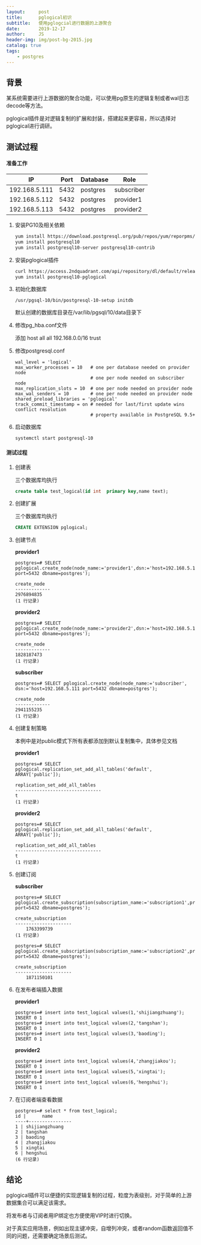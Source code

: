 ```yaml
---
layout:     post
title:      pglogical初识
subtitle:   使用pglogcial进行数据的上游聚合
date:       2019-12-17
author:     JS
header-img: img/post-bg-2015.jpg
catalog: true
tags:
    - postgres
---
```


## 背景

某系统需要进行上游数据的聚合功能，可以使用pg原生的逻辑复制或者wal日志decode等方法。

pglogical插件是对逻辑复制的扩展和封装，搭建起来更容易，所以选择对pglogical进行调研。

## 测试过程

#### 准备工作

|IP|Port|Database|Role|
|--|--|--|--|
|192.168.5.111|5432|postgres|subscriber|
|192.168.5.112|5432|postgres|provider1|
|192.168.5.113|5432|postgres|provider2|

1. 安装PG10及相关依赖
    ```bash
    yum install https://download.postgresql.org/pub/repos/yum/reporpms/EL-7-x86_64/pgdg-redhat-repo-latest.noarch.rpm
    yum install postgresql10
    yum install postgresql10-server postgresql10-contrib
    ```

2. 安装pglogical插件
    ```bash
    curl https://access.2ndquadrant.com/api/repository/dl/default/release/10/rpm | bash
    yum install postgresql10-pglogical
    ```

3. 初始化数据库
    ```
    /usr/pgsql-10/bin/postgresql-10-setup initdb
    ```
    默认创建的数据库目录在/var/lib/pgsql/10/data目录下

4. 修改pg_hba.conf文件

    添加 host   all     all     192.168.0.0/16      trust

5. 修改postgresql.conf

    ```
    wal_level = 'logical'
    max_worker_processes = 10   # one per database needed on provider node
                                # one per node needed on subscriber node
    max_replication_slots = 10  # one per node needed on provider node
    max_wal_senders = 10        # one per node needed on provider node
    shared_preload_libraries = 'pglogical'
    track_commit_timestamp = on # needed for last/first update wins conflict resolution
                                # property available in PostgreSQL 9.5+
    ```
6. 启动数据库

    ```
    systemctl start postgresql-10
    ```

#### 测试过程

1. 创建表
    
    三个数据库均执行
    ```sql
    create table test_logical(id int  primary key,name text);
    ```
2. 创建扩展

    三个数据库均执行
    ```sql
    CREATE EXTENSION pglogical;
    ```
2. 创建节点


    __provider1__
    ```
    postgres=# SELECT pglogical.create_node(node_name:='provider1',dsn:='host=192.168.5.112 port=5432 dbname=postgres');

    create_node 
    -------------
    2976894835
    (1 行记录)

    ```

    __provider2__
    ```
    postgres=# SELECT pglogical.create_node(node_name:='provider2',dsn:='host=192.168.5.113 port=5432 dbname=postgres');

    create_node 
    -------------
    1828187473
    (1 行记录)
    ```

    __subscriber__
    ```
    postgres=# SELECT pglogical.create_node(node_name:='subscriber', dsn:='host=192.168.5.111 port=5432 dbname=postgres');

    create_node 
    -------------
    2941155235
    (1 行记录)

    ```

4. 创建复制策略

    本例中是对public模式下所有表都添加到默认复制集中，具体参见文档

    __provider1__
    ```
    postgres=# SELECT pglogical.replication_set_add_all_tables('default', ARRAY['public']);

    replication_set_add_all_tables 
    --------------------------------
    t
    (1 行记录)
    ```
    __provider2__
    ```
    postgres=# SELECT pglogical.replication_set_add_all_tables('default', ARRAY['public']);

    replication_set_add_all_tables 
    --------------------------------
    t
    (1 行记录)
    ```

5. 创建订阅

    __subscriber__
    ```
    postgres=# SELECT pglogical.create_subscription(subscription_name:='subscription1',provider_dsn:='host=192.168.5.112 port=5432 dbname=postgres');

    create_subscription 
    ---------------------
        1763399739
    (1 行记录)

    postgres=# SELECT pglogical.create_subscription(subscription_name:='subscription2',provider_dsn:='host=192.168.5.113 port=5432 dbname=postgres');

    create_subscription 
    ---------------------
        1871150101

    ```

6. 在发布者端插入数据

    __provider1__
    ```
    postgres=# insert into test_logical values(1,'shijiangzhuang');
    INSERT 0 1
    postgres=# insert into test_logical values(2,'tangshan');
    INSERT 0 1
    postgres=# insert into test_logical values(3,'baoding');
    INSERT 0 1
    ```

    __provider2__
    ```
    postgres=# insert into test_logical values(4,'zhangjiakou');
    INSERT 0 1
    postgres=# insert into test_logical values(5,'xingtai');
    INSERT 0 1
    postgres=# insert into test_logical values(6,'hengshui');
    INSERT 0 1
    ```

7. 在订阅者端查看数据

    ```
    postgres=# select * from test_logical;
    id |      name      
    ----+----------------
    1 | shijiangzhuang
    2 | tangshan
    3 | baoding
    4 | zhangjiakou
    5 | xingtai
    6 | hengshui
    (6 行记录)
    ```

## 结论

pglogical插件可以便捷的实现逻辑复制的过程，粒度为表级别，对于简单的上游数据集合可以满足该需求。

将发布者与订阅者用IP绑定也方便使用VIP时进行切换。

对于真实应用场景，例如出现主键冲突，自增列冲突，或者random函数返回值不同的问题，还需要确定场景后测试。


